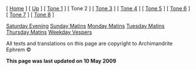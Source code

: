 \[ [Home](index.md) \] \[ [Up](oktoich.md) \] \[ [Tone 1](tone_1.md) \] \[ Tone 2 \] \[ [Tone 3](tone_3.md) \] \[ [Tone 4](tone_4.md) \] \[ [Tone 5](tone_5.md) \] \[ [Tone 6](tone_6.md) \] \[ [Tone 7](tone_7.md) \] \[ [Tone 8](tone_8.md) \]

[Saturday Evening](sat2ec.md)
[Sunday Matins](sun2mc.md)
[Monday Matins](monday_matins1.md)
[Tuesday Matins](tues1mc.md)
[Thursday Matins](thursday_matins1.md)
[Weekday Vespers](weekday_vespers1.md)

All texts and translations on this page are copyright to
Archimandrite Ephrem ©

**This page was last updated on 10 May 2009**
